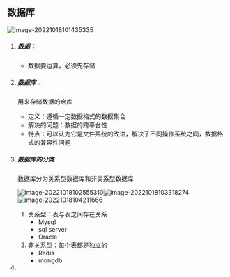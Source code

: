 ## 数据库

![image-20221018101435335](C:\Users\lixuanhui\AppData\Roaming\Typora\typora-user-images\image-20221018101435335.png)

1. #####  数据：

   - 数据要运算，必须先存储

2. ##### 数据库：

   用来存储数据的仓库

   - 定义：遵循一定数据格式的数据集合
   - 解决的问题：数据的跨平台性
   - 特点：可以认为它是文件系统的改进，解决了不同操作系统之间，数据格式的兼容性问题

3. ##### 数据库的分类

   数据库分为关系型数据库和非关系型数据库

   ![image-20221018102555310](C:\Users\lixuanhui\AppData\Roaming\Typora\typora-user-images\image-20221018102555310.png)![image-20221018103318274](C:\Users\lixuanhui\AppData\Roaming\Typora\typora-user-images\image-20221018103318274.png)![image-20221018104211666](C:\Users\lixuanhui\AppData\Roaming\Typora\typora-user-images\image-20221018104211666.png)

   1. 关系型：表与表之间存在关系
      - Mysql
      - sql server
      - Oracle
   2. 非关系型：每个表都是独立的
      - Redis
      - mongdb

4. 